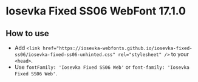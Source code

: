 # Iosevka Fixed SS06 WebFont 17.1.0

## How to use

- Add `<link href="https://iosevka-webfonts.github.io/iosevka-fixed-ss06/iosevka-fixed-ss06-unhinted.css" rel="stylesheet" />` to your `<head>`.
- Use `fontFamily: 'Iosevka Fixed SS06 Web'` or `font-family: 'Iosevka Fixed SS06 Web'`.
